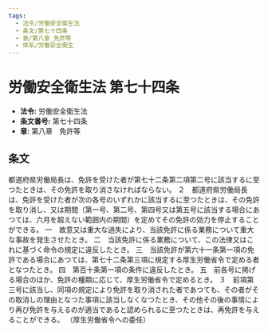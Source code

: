 ```yaml
---
tags:
  - 法令/労働安全衛生法
  - 条文/第七十四条
  - 章/第八章_免許等
  - 体系/労働安全衛生
---
```

# 労働安全衛生法 第七十四条

- **法令:** 労働安全衛生法
- **条文番号:** 第七十四条
- **章:** 第八章　免許等

## 条文
都道府県労働局長は、免許を受けた者が第七十二条第二項第二号に該当するに至つたときは、その免許を取り消さなければならない。
２　都道府県労働局長は、免許を受けた者が次の各号のいずれかに該当するに至つたときは、その免許を取り消し、又は期間（第一号、第二号、第四号又は第五号に該当する場合にあつては、六月を超えない範囲内の期間）を定めてその免許の効力を停止することができる。
一　故意又は重大な過失により、当該免許に係る業務について重大な事故を発生させたとき。
二　当該免許に係る業務について、この法律又はこれに基づく命令の規定に違反したとき。
三　当該免許が第六十一条第一項の免許である場合にあつては、第七十二条第三項に規定する厚生労働省令で定める者となつたとき。
四　第百十条第一項の条件に違反したとき。
五　前各号に掲げる場合のほか、免許の種類に応じて、厚生労働省令で定めるとき。
３　前項第三号に該当し、同項の規定により免許を取り消された者であつても、その者がその取消しの理由となつた事項に該当しなくなつたとき、その他その後の事情により再び免許を与えるのが適当であると認められるに至つたときは、再免許を与えることができる。
（厚生労働省令への委任）

